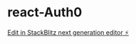 # react-Auth0

[Edit in StackBlitz next generation editor ⚡️](https://stackblitz.com/~/github.com/Sapphire38/react-Auth0)